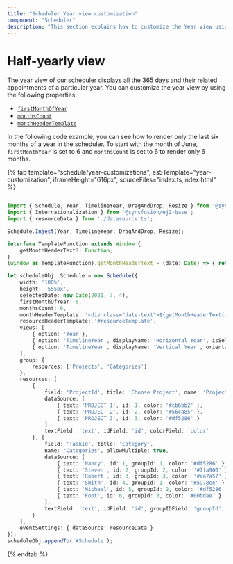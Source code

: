 ```yaml
---
title: "Scheduler Year view customization"
component: "Scheduler"
description: "This section explains how to customize the Year view using different properties in the scheduler"
---
```


# Half-yearly view

The year view of our scheduler displays all the 365 days and their related appointments of a particular year. You can customize the year view by using the following properties.

* [`firstMonthOfYear`](../../api/schedule#firstmonthofyear)
* [`monthsCount`](../../api/schedule#monthscount)
* [`monthHeaderTemplate`](../../api/schedule#monthheadertemplate)

In the following code example, you can see how to render only the last six months of a year in the scheduler. To start with the month of  June, `firstMonthYear` is set to 6 and `monthsCount` is set to 6 to render only 6 months.

{% tab template="schedule/year-customizations", es5Template="year-customization", iframeHeight="616px", sourceFiles="index.ts,index.html" %}

```typescript

import { Schedule, Year, TimelineYear, DragAndDrop, Resize } from '@syncfusion/ej2-schedule';
import { Internationalization } from '@syncfusion/ej2-base';
import { resourceData } from './datasource.ts';

Schedule.Inject(Year, TimelineYear, DragAndDrop, Resize);

interface TemplateFunction extends Window {
    getMonthHeaderText?: Function;
}
(window as TemplateFunction).getMonthHeaderText = (date: Date) => { return date.toLocaleString("en-us", { month: "long" }) + " " + date.getFullYear(); };

let scheduleObj: Schedule = new Schedule({
    width: '100%',
    height: '555px',
    selectedDate: new Date(2021, 7, 4),
    firstMonthOfYear: 6,
    monthsCount: 6,
    monthHeaderTemplate: '<div class="date-text">${getMonthHeaderText(data.date)}</div>',
    resourceHeaderTemplate: '#resourceTemplate',
    views: [
        { option: 'Year'},
        { option: 'TimelineYear', displayName: 'Horizontal Year', isSelected: true  },
        { option: 'TimelineYear', displayName: 'Vertical Year', orientation: 'Vertical' }
    ],
    group: {
        resources: ['Projects', 'Categories']
    },
    resources: [
        {
            field: 'ProjectId', title: 'Choose Project', name: 'Projects',
            dataSource: [
                { text: 'PROJECT 1', id: 1, color: '#cb6bb2' },
                { text: 'PROJECT 2', id: 2, color: '#56ca85' },
                { text: 'PROJECT 3', id: 3, color: '#df5286' }
            ],
            textField: 'text', idField: 'id', colorField: 'color'
        }, {
            field: 'TaskId', title: 'Category',
            name: 'Categories', allowMultiple: true,
            dataSource: [
                { text: 'Nancy', id: 1, groupId: 1, color: '#df5286' },
                { text: 'Steven', id: 2, groupId: 2, color: '#7fa900' },
                { text: 'Robert', id: 3, groupId: 3, color: '#ea7a57' },
                { text: 'Smith', id: 4, groupId: 1, color: '#5978ee' },
                { text: 'Micheal', id: 5, groupId: 2, color: '#df5286' },
                { text: 'Root', id: 6, groupId: 3, color: '#00bdae' }
            ],
            textField: 'text', idField: 'id', groupIDField: 'groupId', colorField: 'color'
        }
    ],
    eventSettings: { dataSource: resourceData }
});
scheduleObj.appendTo('#Schedule');

```

{% endtab %}